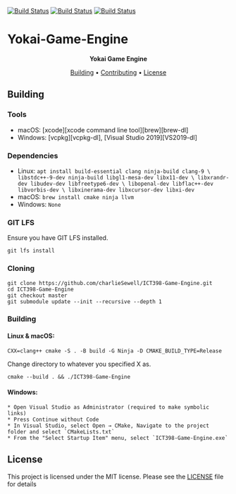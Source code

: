 [![Build Status](https://github.com/charlieSewell/ICT398-Game-Engine/workflows/Windows/badge.svg)](https://github.com/charlieSewell/ICT398-Game-Engine/actions/workflows/Windows.yml)
[![Build Status](https://github.com/charlieSewell/ICT398-Game-Engine/workflows/macOS/badge.svg)](https://github.com/charlieSewell/ICT398-Game-Engine/actions/workflows/macOS.yml)
[![Build Status](https://github.com/charlieSewell/ICT398-Game-Engine/workflows/Linux/badge.svg)](https://github.com/charlieSewell/ICT398-Game-Engine/actions/workflows/Linux.yml)
# Yokai-Game-Engine
<p align=center>
  <b> Yokai Game Engine </b>
</p>

<p align="center">
  <a href="#building">Building</a> •
  <a href="#contributing">Contributing</a> •
  <a href="#license">License</a>
</p>


## Building
### Tools
* macOS: [xcode][xcode command line tool][brew][brew-dl]
* Windows: [vcpkg][vcpkg-dl], [Visual Studio 2019][VS2019-dl]

### Dependencies
* Linux: `apt install build-essential clang ninja-build clang-9 \
  libstdc++-9-dev ninja-build libgl1-mesa-dev libx11-dev \
  libxrandr-dev libudev-dev libfreetype6-dev \
  libopenal-dev libflac++-dev libvorbis-dev \
  libxinerama-dev libxcursor-dev libxi-dev`
* macOS: `brew install cmake ninja llvm`
* Windows: `None` 

### GIT LFS
Ensure you have GIT LFS installed.
```
git lfs install
```

### Cloning
```
git clone https://github.com/charlieSewell/ICT398-Game-Engine.git
cd ICT398-Game-Engine
git checkout master
git submodule update --init --recursive --depth 1
```

### Building

#### Linux & macOS:
```
CXX=clang++ cmake -S . -B build -G Ninja -D CMAKE_BUILD_TYPE=Release
```
Change directory to whatever you specified X as.
```
cmake --build . && ./ICT398-Game-Engine
```
#### Windows:
    * Open Visual Studio as Administrator (required to make symbolic links)
    * Press Continue without Code
    * In Visual Studio, select Open → CMake, Navigate to the project folder and select `CMakeLists.txt`
    * From the "Select Startup Item" menu, select `ICT398-Game-Engine.exe`

## License
This project is licensed under the MIT license. Please see the [LICENSE](LICENSE) file
for details

